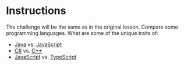 # Instructions

The challenge will be the same as in the original lesson.
Compare some programming languages. What are some of the unique traits of:

  - [Java](https://en.wikipedia.org/wiki/Java_(programming_language)) vs. [JavaScript](https://en.wikipedia.org/wiki/JavaScript)
  - [C#](https://en.wikipedia.org/wiki/C_Sharp_(programming_language)) vs. [C++](https://en.wikipedia.org/wiki/C%2B%2B)
  - [JavaScript](https://en.wikipedia.org/wiki/JavaScript) vs. [TypeScript](https://en.wikipedia.org/wiki/TypeScript)

